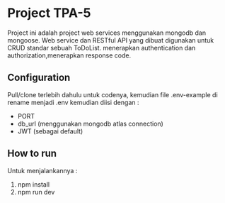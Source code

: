 # Project TPA-5

Project ini adalah project web services menggunakan mongodb dan mongoose.
Web service dan RESTful API yang dibuat digunakan untuk CRUD standar sebuah ToDoList.
menerapkan authentication dan authorization,menerapkan response code.

## Configuration

Pull/clone terlebih dahulu untuk codenya, kemudian file .env-example di rename menjadi .env kemudian diisi dengan :
- PORT
- db_url (menggunakan mongodb atlas connection)
- JWT (sebagai default)

## How to run

Untuk menjalankannya :
1. npm install
2. npm run dev